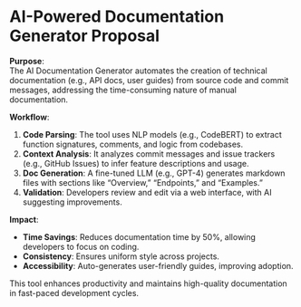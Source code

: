 # AI-Powered Documentation Generator Proposal

**Purpose**:  
The AI Documentation Generator automates the creation of technical documentation (e.g., API docs, user guides) from source code and commit messages, addressing the time-consuming nature of manual documentation.

**Workflow**:  
1. **Code Parsing**: The tool uses NLP models (e.g., CodeBERT) to extract function signatures, comments, and logic from codebases.  
2. **Context Analysis**: It analyzes commit messages and issue trackers (e.g., GitHub Issues) to infer feature descriptions and usage.  
3. **Doc Generation**: A fine-tuned LLM (e.g., GPT-4) generates markdown files with sections like “Overview,” “Endpoints,” and “Examples.”  
4. **Validation**: Developers review and edit via a web interface, with AI suggesting improvements.  

**Impact**:  
- **Time Savings**: Reduces documentation time by 50%, allowing developers to focus on coding.  
- **Consistency**: Ensures uniform style across projects.  
- **Accessibility**: Auto-generates user-friendly guides, improving adoption.  

This tool enhances productivity and maintains high-quality documentation in fast-paced development cycles.
